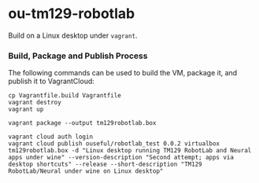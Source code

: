 # ou-tm129-robotlab

Build on a Linux desktop under `vagrant`.



### Build, Package and Publish Process

The following commands can be used to build the VM, package it, and publish it to VagrantCloud:

```
cp Vagrantfile.build Vagrantfile
vagrant destroy
vagrant up

vagrant package --output tm129robotlab.box

vagrant cloud auth login
vagrant cloud publish ouseful/robotlab_test 0.0.2 virtualbox tm129robotlab.box -d "Linux desktop running TM129 RobotLab and Neural apps under wine" --version-description "Second attempt; apps via desktop shortcuts" --release --short-description "TM129 RobotLab/Neural under wine on Linux desktop"

```
